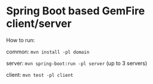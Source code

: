 Spring Boot based GemFire client/server
=====================

How to run:

common: ```mvn install -pl domain```

server: ```mvn spring-boot:run -pl server``` (up to 3 servers)

client: ```mvn test -pl client```

